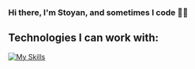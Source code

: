 ### Hi there, I'm Stoyan, and sometimes I code 🧑‍💻

  ## Technologies I can work with: 
[![My Skills](https://skillicons.dev/icons?i=java,spring,mysql,mongodb,git,azure,docker,kubernetes,aws,js,ts,react,vite)](https://skillicons.dev)


 
 

